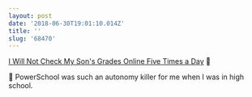 ```yaml
---
layout: post
date: '2018-06-30T19:01:10.014Z'
title: ''
slug: '68470'
---
```

[I Will Not Check My Son&#39;s Grades Online Five Times a Day](https://www.theatlantic.com/national/archive/2013/09/i-will-not-check-my-sons-grades-online-five-times-a-day/279385/) 🔗

🙌 PowerSchool was such an autonomy killer for me when I was in high school. 
